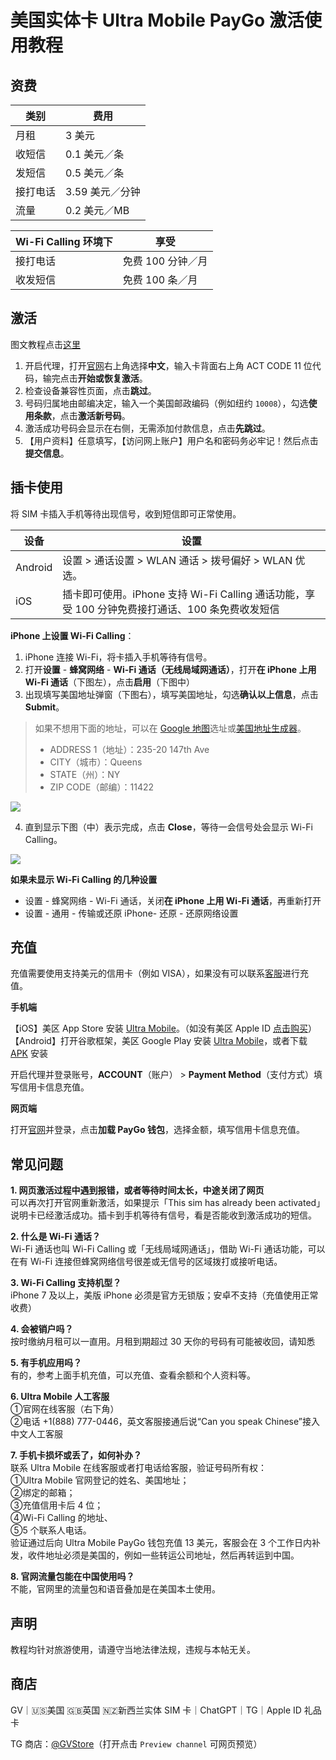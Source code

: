 # 美国实体卡 Ultra Mobile PayGo 激活使用教程

## 资费

| 类别 | 费用 | 
|---|---|
| 月租 | 3 美元 |  
| 收短信 | 0.1 美元／条 |  
| 发短信 | 0.5 美元／条 |  
| 接打电话 | 3.59 美元／分钟 |  
| 流量 | 0.2 美元／MB |  

| Wi-Fi Calling 环境下 | 享受 | 
|---|---|
| 接打电话 | 免费 100 分钟／月 |
| 收发短信 | 免费 100 条／月 |


## 激活
图文教程点击[这里](https://github.com/ssnhd/paygo/wiki/激活)

1. 开启代理，打开[官网](https://my.ultramobile.com/paygo/activation)右上角选择**中文**，输入卡背面右上角 ACT CODE 11 位代码，输完点击**开始或恢复激活**。
2. 检查设备兼容性页面，点击**跳过**。
3. 号码归属地由邮编决定，输入一个美国邮政编码（例如纽约 `10008`），勾选**使用条款**，点击**激活新号码**。
4. 激活成功号码会显示在右侧，无需添加付款信息，点击**先跳过**。
5. 【用户资料】任意填写，【访问网上账户】用户名和密码务必牢记！然后点击**提交信息**。


## 插卡使用

将 SIM 卡插入手机等待出现信号，收到短信即可正常使用。


| 设备 | 设置 |  
|---|---|
| Android | 设置 > 通话设置 > WLAN 通话 > 拨号偏好 > WLAN 优选。 |  
| iOS | 插卡即可使用。iPhone 支持 Wi-Fi Calling 通话功能，享受 100 分钟免费接打通话、100 条免费收发短信 | 


**iPhone 上设置 Wi-Fi Calling**：

1. iPhone 连接 Wi-Fi，将卡插入手机等待有信号。
2. 打开**设置** - **蜂窝网络** - **Wi-Fi 通话（无线局域网通话）**，打开**在 iPhone 上用 Wi-Fi 通话**（下图左），点击**启用**（下图中）
3. 出现填写美国地址弹窗（下图右），填写美国地址，勾选**确认以上信息**，点击 **Submit**。

>如果不想用下面的地址，可以在 [Google 地图](https://www.google.com/maps)选址或[美国地址生成器](https://www.meiguodizhi.com/)。
>- ADDRESS 1（地址）：235-20 147th Ave
>- CITY（城市）：Queens
>- STATE（州）：NY
>- ZIP CODE（邮编）：11422

![](https://i.imgur.com/7txbPjG.jpg)

4. 直到显示下图（中）表示完成，点击 **Close**，等待一会信号处会显示 Wi-Fi Calling。

![](https://i.imgur.com/4640m95.jpg)

**如果未显示 Wi-Fi Calling 的几种设置**
- 设置 - 蜂窝网络 - Wi-Fi 通话，关闭**在 iPhone 上用 Wi-Fi 通话**，再重新打开
- 设置 - 通用 - 传输或还原 iPhone- 还原 - 还原网络设置


## 充值

充值需要使用支持美元的信用卡（例如 VISA），如果没有可以联系[客服](https://t.me/GVStore)进行充值。

**手机端**

【iOS】美区 App Store 安装 [Ultra Mobile](https://apps.apple.com/us/app/ultra-mobile/id1463041935?l=zh)。（如没有美区 Apple ID [点击购买](https://github.com/ssnhd/googlevoice)）\
【Android】打开谷歌框架，美区 Google Play 安装 [Ultra Mobile](https://play.google.com/store/apps/details?id=com.uvnv.ultramobile)，或者下载 [APK](https://apkpure.com/cn/ultra-mobile/com.uvnv.ultramobile) 安装

开启代理并登录账号，**ACCOUNT**（账户） > **Payment Method**（支付方式）填写信用卡信息充值。


**网页端**

打开[官网](https://my.ultramobile.com/account/paygo)并登录，点击**加载 PayGo 钱包**，选择金额，填写信用卡信息充值。



## 常见问题
**1. 网页激活过程中遇到报错，或者等待时间太长，中途关闭了网页**\
可以再次打开官网重新激活，如果提示「This sim has already been activated」说明卡已经激活成功。插卡到手机等待有信号，看是否能收到激活成功的短信。

**2. 什么是 Wi-Fi 通话？**\
Wi-Fi 通话也叫 Wi-Fi Calling 或「无线局域网通话」，借助 Wi-Fi 通话功能，可以在有 Wi-Fi 连接但蜂窝网络信号很差或无信号的区域拨打或接听电话。

**3. Wi-Fi Calling 支持机型？**\
iPhone 7 及以上，美版 iPhone 必须是官方无锁版；安卓不支持（充值使用正常收费）

**4. 会被销户吗？**\
按时缴纳月租可以一直用。月租到期超过 30 天你的号码有可能被收回，请知悉

**5. 有手机应用吗？**\
有的，参考上面手机充值，可以充值、查看余额和个人资料等。

**6. Ultra Mobile 人工客服**\
①官网在线客服（右下角）\
②电话 +1(888) 777-0446，英文客服接通后说“Can you speak Chinese”接入中文人工客服

**7. 手机卡损坏或丢了，如何补办？**\
联系 Ultra Mobile 在线客服或者打电话给客服，验证号码所有权：\
①Ultra Mobile 官网登记的姓名、美国地址；\
②绑定的邮箱；\
③充值信用卡后 4 位；\
④Wi-Fi Calling 的地址、\
⑤5 个联系人电话。\
验证通过后向 Ultra Mobile PayGo 钱包充值 13 美元，客服会在 3 个工作日内补发，收件地址必须是美国的，例如一些转运公司地址，然后再转运到中国。

**8. 官网流量包能在中国使用吗？**\
不能，官网里的流量包和语音叠加是在美国本土使用。

## 声明

教程均针对旅游使用，请遵守当地法律法规，违规与本帖无关。

## 商店

GV｜🇺🇸美国 🇬🇧英国 🇳🇿新西兰实体 SIM 卡｜ChatGPT｜TG｜Apple ID 礼品卡

TG 商店：[@GVStore](https://t.me/gvstore)（打开点击 `Preview channel` 可网页预览）
